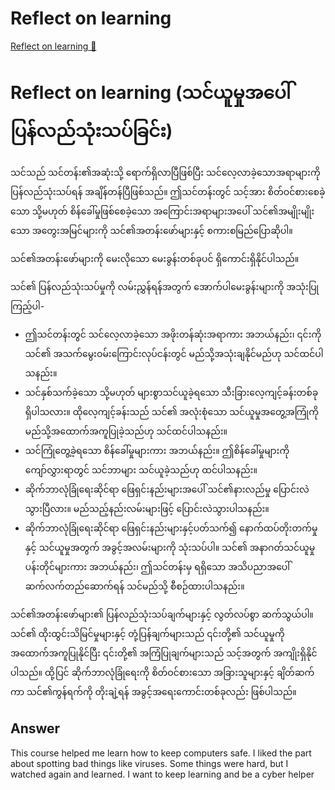 # Reflect on learning

[Reflect on learning 🔗](https://www.coursera.org/learn/cybersecurity-tools-and-technologies/discussionPrompt/p3Mjb/reflect-on-learning)

# Reflect on learning (သင်ယူမှုအပေါ် ပြန်လည်သုံးသပ်ခြင်း)

သင်သည် သင်တန်း၏အဆုံးသို့ ရောက်ရှိလာပြီဖြစ်ပြီး သင်လေ့လာခဲ့သောအရာများကို ပြန်လည်သုံးသပ်ရန် အချိန်တန်ပြီဖြစ်သည်။ ဤသင်တန်းတွင် သင့်အား စိတ်ဝင်စားစေခဲ့သော သို့မဟုတ် စိန်ခေါ်မှုဖြစ်စေခဲ့သော အကြောင်းအရာများအပေါ် သင်၏အမျိုးမျိုးသော အတွေးအမြင်များကို သင်၏အတန်းဖော်များနှင့် စကားစမြည်ပြောဆိုပါ။

သင်၏အတန်းဖော်များကို မေးလိုသော မေးခွန်းတစ်ခုပင် ရှိကောင်းရှိနိုင်ပါသည်။

သင်၏ ပြန်လည်သုံးသပ်မှုကို လမ်းညွှန်ရန်အတွက် အောက်ပါမေးခွန်းများကို အသုံးပြုကြည့်ပါ-

- ဤသင်တန်းတွင် သင်လေ့လာခဲ့သော အဖိုးတန်ဆုံးအရာကား အဘယ်နည်း၊ ၎င်းကို သင်၏ အသက်မွေးဝမ်းကြောင်းလုပ်ငန်းတွင် မည်သို့အသုံးချနိုင်မည်ဟု သင်ထင်ပါသနည်း။
- သင်နှစ်သက်ခဲ့သော သို့မဟုတ် များစွာသင်ယူခဲ့ရသော သီးခြားလေ့ကျင့်ခန်းတစ်ခု ရှိပါသလား။ ထိုလေ့ကျင့်ခန်းသည် သင်၏ အလုံးစုံသော သင်ယူမှုအတွေ့အကြုံကို မည်သို့အထောက်အကူပြုခဲ့သည်ဟု သင်ထင်ပါသနည်း။
- သင်ကြုံတွေ့ခဲ့ရသော စိန်ခေါ်မှုများကား အဘယ်နည်း။ ဤစိန်ခေါ်မှုများကို ကျော်လွှားရာတွင် သင်ဘာများ သင်ယူခဲ့သည်ဟု ထင်ပါသနည်း။
- ဆိုက်ဘာလုံခြုံရေးဆိုင်ရာ ဖြေရှင်းနည်းများအပေါ် သင်၏နားလည်မှု ပြောင်းလဲသွားပြီလား။ မည်သည့်နည်းလမ်းများဖြင့် ပြောင်းလဲသွားပါသနည်း။
- ဆိုက်ဘာလုံခြုံရေးဆိုင်ရာ ဖြေရှင်းနည်းများနှင့်ပတ်သက်၍ နောက်ထပ်တိုးတက်မှုနှင့် သင်ယူမှုအတွက် အခွင့်အလမ်းများကို သုံးသပ်ပါ။ သင်၏ အနာဂတ်သင်ယူမှုပန်းတိုင်များကား အဘယ်နည်း၊ ဤသင်တန်းမှ ရရှိသော အသိပညာအပေါ် ဆက်လက်တည်ဆောက်ရန် သင်မည်သို့ စီစဉ်ထားပါသနည်း။

သင်၏အတန်းဖော်များ၏ ပြန်လည်သုံးသပ်ချက်များနှင့် လွတ်လပ်စွာ ဆက်သွယ်ပါ။ သင်၏ ထိုးထွင်းသိမြင်မှုများနှင့် တုံ့ပြန်ချက်များသည် ၎င်းတို့၏ သင်ယူမှုကို အထောက်အကူပြုနိုင်ပြီး ၎င်းတို့၏ အကြံပြုချက်များသည် သင့်အတွက် အကျိုးရှိနိုင်ပါသည်။ ထို့ပြင် ဆိုက်ဘာလုံခြုံရေးကို စိတ်ဝင်စားသော အခြားသူများနှင့် ချိတ်ဆက်ကာ သင်၏ကွန်ရက်ကို တိုးချဲ့ရန် အခွင့်အရေးကောင်းတစ်ခုလည်း ဖြစ်ပါသည်။

## Answer

This course helped me learn how to keep computers safe. I liked the part about spotting bad things like viruses. Some things were hard, but I watched again and learned. I want to keep learning and be a cyber helper
